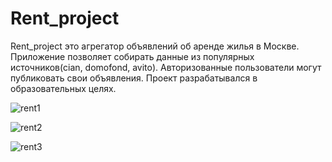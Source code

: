 # Rent_project
Rent_project это агрегатор объявлений об аренде жилья в Москве. Приложение позволяет собирать данные из популярных источников(cian, domofond, avito). Авторизованные пользователи могут публиковать свои объявления.
Проект разрабатывался в образовательных целях.


![rent1](https://user-images.githubusercontent.com/76453758/161446671-4ab37190-9924-43de-a0ee-c7e1533a5135.png)

![rent2](https://user-images.githubusercontent.com/76453758/161446675-11bcfef5-8c42-450a-aa21-a0680eb11d96.png)

![rent3](https://user-images.githubusercontent.com/76453758/161446676-3362351d-c16e-4e2b-9c17-52393646e61f.png)
